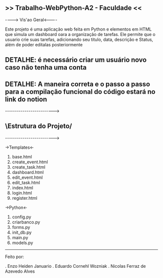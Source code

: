 ## >> Trabalho-WebPython-A2 - Faculdade << ##
  ----> Vis'ao Geral<----

  Este projeto é uma aplicação web feita em Python e elementos em HTML que simula um dashboard oara a organização de tarefas. Ele permite que o usuario crie suas tarefas, adicionando seu titulo, data, descrição e Status, além de poder editalas posteriormente

  ## DETALHE: é necessário criar um usuário novo caso não tenha uma conta 

  ## DETALHE: A maneira correta e o passo a passo para a compilação funcional do código estará no link do notion

  \------------------------->
## \Estrutura do Projeto/ ##
  \------------------------->

  ->Templates<-

1. base.html
2. create_event.html
3. create_task.html
4. dashboard.html
5. edit_event.html
6. edit_task.html
7. index.html
8. login.html
9. register.html

  ->Python<-

1. config.py
2. criarbanco.py
3. forms.py
4. init_db.py
5. main.py
6. models.py

-------------------------------------

Feito por:

. Enzo Heiden Januario
. Eduardo Cornehl Wozniak
. Nicolas Ferraz de Azevedo Alves

